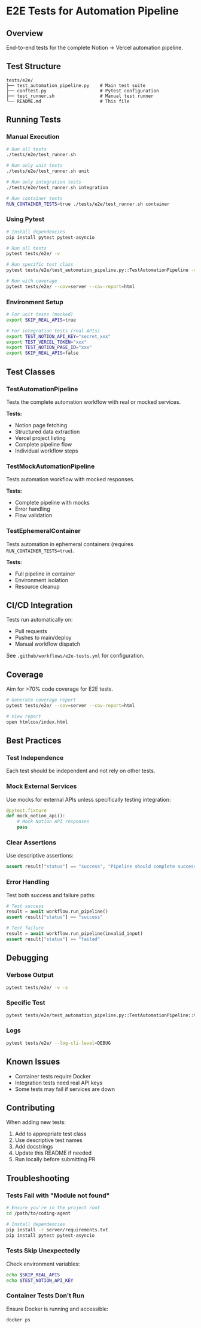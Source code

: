 # E2E Tests for Automation Pipeline

## Overview

End-to-end tests for the complete Notion → Vercel automation pipeline.

## Test Structure

```
tests/e2e/
├── test_automation_pipeline.py    # Main test suite
├── conftest.py                    # Pytest configuration
├── test_runner.sh                 # Manual test runner
└── README.md                      # This file
```

## Running Tests

### Manual Execution

```bash
# Run all tests
./tests/e2e/test_runner.sh

# Run only unit tests
./tests/e2e/test_runner.sh unit

# Run only integration tests
./tests/e2e/test_runner.sh integration

# Run container tests
RUN_CONTAINER_TESTS=true ./tests/e2e/test_runner.sh container
```

### Using Pytest

```bash
# Install dependencies
pip install pytest pytest-asyncio

# Run all tests
pytest tests/e2e/ -v

# Run specific test class
pytest tests/e2e/test_automation_pipeline.py::TestAutomationPipeline -v

# Run with coverage
pytest tests/e2e/ --cov=server --cov-report=html
```

### Environment Setup

```bash
# For unit tests (mocked)
export SKIP_REAL_APIS=true

# For integration tests (real APIs)
export TEST_NOTION_API_KEY="secret_xxx"
export TEST_VERCEL_TOKEN="xxx"
export TEST_NOTION_PAGE_ID="xxx"
export SKIP_REAL_APIS=false
```

## Test Classes

### TestAutomationPipeline

Tests the complete automation workflow with real or mocked services.

**Tests:**
- Notion page fetching
- Structured data extraction
- Vercel project listing
- Complete pipeline flow
- Individual workflow steps

### TestMockAutomationPipeline

Tests automation workflow with mocked responses.

**Tests:**
- Complete pipeline with mocks
- Error handling
- Flow validation

### TestEphemeralContainer

Tests automation in ephemeral containers (requires `RUN_CONTAINER_TESTS=true`).

**Tests:**
- Full pipeline in container
- Environment isolation
- Resource cleanup

## CI/CD Integration

Tests run automatically on:
- Pull requests
- Pushes to main/deploy
- Manual workflow dispatch

See `.github/workflows/e2e-tests.yml` for configuration.

## Coverage

Aim for >70% code coverage for E2E tests.

```bash
# Generate coverage report
pytest tests/e2e/ --cov=server --cov-report=html

# View report
open htmlcov/index.html
```

## Best Practices

### Test Independence

Each test should be independent and not rely on other tests.

### Mock External Services

Use mocks for external APIs unless specifically testing integration:
```python
@pytest.fixture
def mock_notion_api():
    # Mock Notion API responses
    pass
```

### Clear Assertions

Use descriptive assertions:
```python
assert result["status"] == "success", "Pipeline should complete successfully"
```

### Error Handling

Test both success and failure paths:
```python
# Test success
result = await workflow.run_pipeline()
assert result["status"] == "success"

# Test failure
result = await workflow.run_pipeline(invalid_input)
assert result["status"] == "failed"
```

## Debugging

### Verbose Output

```bash
pytest tests/e2e/ -v -s
```

### Specific Test

```bash
pytest tests/e2e/test_automation_pipeline.py::TestAutomationPipeline::test_notion_page_fetch -v
```

### Logs

```bash
pytest tests/e2e/ --log-cli-level=DEBUG
```

## Known Issues

- Container tests require Docker
- Integration tests need real API keys
- Some tests may fail if services are down

## Contributing

When adding new tests:
1. Add to appropriate test class
2. Use descriptive test names
3. Add docstrings
4. Update this README if needed
5. Run locally before submitting PR

## Troubleshooting

### Tests Fail with "Module not found"

```bash
# Ensure you're in the project root
cd /path/to/coding-agent

# Install dependencies
pip install -r server/requirements.txt
pip install pytest pytest-asyncio
```

### Tests Skip Unexpectedly

Check environment variables:
```bash
echo $SKIP_REAL_APIS
echo $TEST_NOTION_API_KEY
```

### Container Tests Don't Run

Ensure Docker is running and accessible:
```bash
docker ps
```

